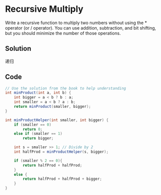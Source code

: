 # Recursive Multiply

Write a recursive function to multiply two numbers without using the * operator (or / operator). You can use addition, subtraction, and bit shifting, but you should minimize the number of those operations.

## Solution

递归

## Code

```java
// Use the solution from the book to help understanding
int minProduct(int a, int b) {
    int bigger = a < b ? b : a;
    int smaller = a < b ? a : b;
    return minProduct(smaller, bigger);
}

int minProductHelper(int smaller, int bigger) {
    if (smaller == 0)
        return 0;
    else if (smaller == 1)
        return bigger;

    int s = smaller >> 1; // Divide by 2
    int halfProd = minProductHelper(s, bigger);

    if (smaller % 2 == 0){
        return halfProd + halfProd;
    }
    else {
        return halfProd + halfProd + bigger;
    }
}
```

